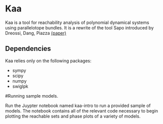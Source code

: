 # Kaa
Kaa is a tool for reachability analysis of polynomial dynamical systems using parallelotope bundles.
It is a rewrite of the tool Sapo introduced by Dreossi, Dang, Piazza [(paper)](https://dl.acm.org/doi/abs/10.1145/2883817.2883838)

## Dependencies
Kaa relies only on the following packages:

- sympy
- scipy
- numpy
- swiglpk

#Running sample models.

Run the Juypter notebook named kaa-intro to run a provided sample of models. The notebook contains all of the relevant code necessary to begin plotting the reachable sets and phase plots of a variety of models.
